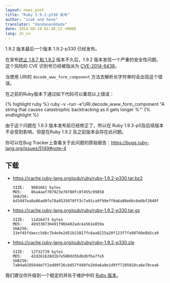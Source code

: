 ```yaml
---
layout: news_post
title: "Ruby 1.9.2-p330 发布"
author: "zzak and hone"
translator: "dandananddada"
date: 2014-08-19 01:38:12 +0000
lang: zh_cn
---
```


1.9.2 版本最后一个版本 1.9.2-p330 已经发布。

在宣布[终止 1.8.7 和 1.9.2](https://www.ruby-lang.org/en/news/2014/07/01/eol-for-1-8-7-and-1-9-2/) 版本不久后，1.9.2 版本发现一个严重的安全性问题。
这个风险的 CVE 识別号已经被指派为 [CVE-2014-6438]。

当使用 URI的 `decode_www_form_component` 方法去解析长字符串时会出现这个错误。

在之前的Ruby版本下通过如下代码可以重现以上错误：

{% highlight ruby %}
ruby -v -ruri -e'URI.decode_www_form_component "A string that causes catastrophic backtracking as it gets longer %"'
{% endhighlight %}

由于这个问题在 1.9.3 版本发布前已经修正了，所以在 Ruby 1.9.3-p0及后续版本不会受到影响，但是在Ruby 1.9.2 及之前版本会存在此问题。

你可以在Bug Tracker上查看关于此问题的原始报告：<https://bugs.ruby-lang.org/issues/5149#note-4>

## 下载

* <https://cache.ruby-lang.org/pub/ruby/ruby-1.9.2-p330.tar.bz2>

      SIZE:   9081661 bytes
      MD5:    8ba4aaf707023e76f80fc8f455c99858
      SHA256: 6d3487ea8a86ad0fa78a8535078ff3c7a91ca9f99eff0a6a08e66c6e6bf2040f

* <https://cache.ruby-lang.org/pub/ruby/ruby-1.9.2-p330.tar.gz>

      SIZE:   11416473 bytes
      MD5:    4b9330730491f96b402adc4a561e859a
      SHA256: 23ef45fdaecc5d6c7b4e9e2d51b23817fc6aa8225a20f123f7fa98760e8b5ca9

* <https://cache.ruby-lang.org/pub/ruby/ruby-1.9.2-p330.zip>

      SIZE:   12732739 bytes
      MD5:    42d261b28d1b7e500dd3bdbdbfba7fa5
      SHA256: 7a04a028564de7f2ad09f26c8d57fd40fe2b0a6a0e1d9ff7205010ca6e70cea6

我们建议你升级到一个稳定的并处于维护中的
[Ruby 版本](https://www.ruby-lang.org/zh_cn/downloads/)。

[CVE-2014-6438]: https://www.cve.org/CVERecord?id=CVE-2014-6438
